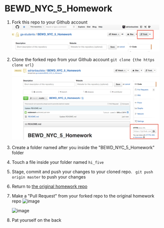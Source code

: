 BEWD\_NYC\_5_Homework
===================

1. Fork this repo to your Github account
   ![image](fork-image.png)
   
2. Clone the forked repo from your Github account
   `git clone {the https clone url}`
   ![image](clone-image.png)
   
3. Create a folder named after you inside the "BEWD\_NYC\_5_Homework" folder
4. Touch a file inside your folder named `hi_five` 
5. Stage, commit and push your changes to your cloned repo.
  ``` git push origin master``` to push your changes
6. Return to [the original homework repo](https://github.com/ga-students/BEWD_NYC_5_Homework)
7. Make a "Pull Request" from your forked repo to the original homework repo
   ![image](pull-request-image.png)
   
   ![image](compare-across-forks.png)
8. Pat yourself on the back
